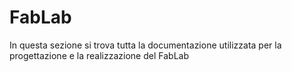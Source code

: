 # FabLab
In questa sezione si trova tutta la documentazione utilizzata per la progettazione e la realizzazione del FabLab
